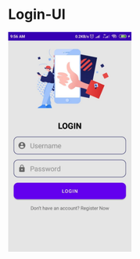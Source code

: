 # Login-UI

<img src="https://raw.githubusercontent.com/zakimuhammad/Login-UI/main/image.jpg" width="50%">
